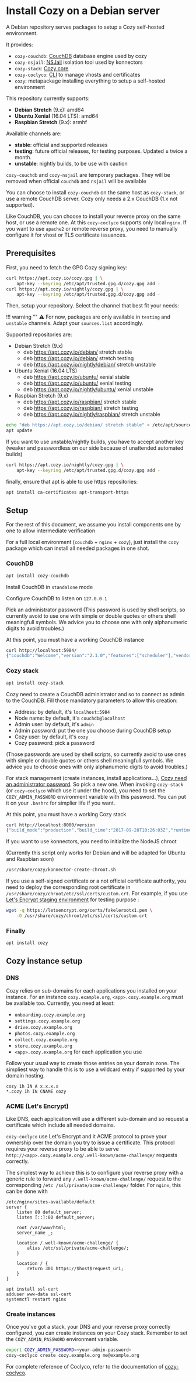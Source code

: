 # Install Cozy on a Debian server

A Debian repository serves packages to setup a Cozy self-hosted environment.

It provides:

 * `cozy-couchdb`: [CouchDB](https://couchdb.apache.org/) database engine used by cozy
 * `cozy-nsjail`: [NSJail](http://nsjail.com/) isolation tool used by konnectors
 * `cozy-stack`: [Cozy core](https://github.com/cozy/cozy-stack/)
 * `cozy-coclyco`: [CLI](https://github.com/cozy/cozy-coclyco/) to manage vhosts and certificates
 * `cozy`: metapackage installing everything to setup a self-hosted environment

This repository currently supports:

 * __Debian Stretch__ (9.x): amd64
 * __Ubuntu Xenial__ (16.04 LTS): amd64
 * __Raspbian Stretch__ (9.x): armhf

Available channels are:

 * __stable__: official and supported releases
 * __testing__: future official releases, for testing purposes. Updated ± twice a month.
 * __unstable__: nightly builds, to be use with caution

`cozy-couchdb` and `cozy-nsjail` are temporary packages. They will be removed when official `couchdb` and `nsjail` will be available

You can choose to install `cozy-couchdb` on the same host as `cozy-stack`, or use a remote CouchDB server. Cozy only needs a 2.x CouchDB (1.x not supported).

Like CouchDB, you can choose to install your reverse proxy on the same host, or use a remote one. At this `cozy-coclyco` supports only local `nginx`. If you want to use `apache2` or remote reverse proxy, you need to manually configure it for vhost or TLS certificate issuances.

## Prerequisites

First, you need to fetch the GPG Cozy signing key:

```bash
curl https://apt.cozy.io/cozy.gpg | \
    apt-key --keyring /etc/apt/trusted.gpg.d/cozy.gpg add -
curl https://apt.cozy.io/nightly/cozy.gpg | \
    apt-key --keyring /etc/apt/trusted.gpg.d/cozy.gpg add -
```

Then, setup your repository. Select the channel that best fit your needs:

!!! warning ""
    ⚠️ For now, packages are only available in `testing` and `unstable` channels. Adapt your `sources.list` accordingly.

Supported repositories are:

 * Debian Stretch (9.x)
     * deb https://apt.cozy.io/debian/ stretch stable
     * deb https://apt.cozy.io/debian/ stretch testing
     * deb https://apt.cozy.io/nightly/debian/ stretch unstable
 * Ubuntu Xenial (16.04 LTS)
     * deb https://apt.cozy.io/ubuntu/ xenial stable
     * deb https://apt.cozy.io/ubuntu/ xenial testing
     * deb https://apt.cozy.io/nightly/ubuntu/ xenial unstable
 * Raspbian Stretch (9.x)
     * deb https://apt.cozy.io/raspbian/ stretch stable
     * deb https://apt.cozy.io/raspbian/ stretch testing
     * deb https://apt.cozy.io/nightly/raspbian/ stretch unstable

```bash
echo "deb https://apt.cozy.io/debian/ stretch stable" > /etc/apt/sources.list.d/cozy.list
apt update
```

If you want to use unstable/nightly builds, you have to accept another key (weaker and passwordless on our side because of unattended automated builds)

```bash
curl https://apt.cozy.io/nightly/cozy.gpg | \
    apt-key --keyring /etc/apt/trusted.gpg.d/cozy.gpg add -
```

finally, ensure that apt is able to use https repositories:

```bash
apt install ca-certificates apt-transport-https
```

## Setup

For the rest of this document, we assume you install components one by one to allow intermediate verification

For a full local environment (`couchdb` + `nginx` + `cozy`), just install the `cozy` package which can install all needed packages in one shot.

### CouchDB

```bash
apt install cozy-couchdb
```

Install CouchDB in `standalone` mode

Configure CouchDB to listen on `127.0.0.1`

Pick an administrator password
(This password is used by shell scripts, so currently avoid to use one with simple or double quotes or others shell meaningfull symbols. We advice you to choose one with only alphanumeric digits to avoid troubles.)

At this point, you must have a working CouchDB instance

```bash
curl http://localhost:5984/
{"couchdb":"Welcome","version":"2.1.0","features":["scheduler"],"vendor":{"name":"The Apache Software Foundation"}}
```

### Cozy stack

```bash
apt install cozy-stack
```

Cozy need to create a CouchDB administrator and so to connect as admin to the CouchDB. Fill those mandatory parameters to allow this creation:

 * Address: by default, it's `localhost:5984`
 * Node name: by default, it's `couchdb@localhost`
 * Admin user: by default, it's `admin`
 * Admin password: put the one you choose during CouchDB setup
 * Cozy user: by default, it's `cozy`
 * Cozy password: pick a password

 (Those passwords are used by shell scripts, so currently avoid to use ones with simple or double quotes or others shell meaningfull symbols. We advice you to choose ones with only alphanumeric digits to avoid troubles.)

For stack management (create instances, install applications...), [Cozy need an administrator password](https://github.com/cozy/cozy-stack/blob/2ae446d85b60c89fb56cad1f7ed469cddca94494/docs/config.md#user-content-administration-secret). So pick a new one.
When invoking `cozy-stack` (or `cozy-coclyco` which use it under the hood), you need to set the `COZY_ADMIN_PASSWORD` environment variable with this password. You can put it on your `.bashrc` for simplier life if you want.

At this point, you must have a working Cozy stack

```bash
curl http://localhost:8080/version
{"build_mode":"production","build_time":"2017-09-28T10:26:03Z","runtime_version":"go1.8.1","version":"0.1.0"}#
```

If you want to use konnectors, you need to initialize the NodeJS chroot

(Currently this script only works for Debian and will be adapted for Ubuntu and Raspbian soon)

```bash
/usr/share/cozy/konnector-create-chroot.sh
```

If you use a self-signed certificate or a not official certificate authority, you need to deploy the corresponding root certificate in `/usr/share/cozy/chroot/etc/ssl/certs/custom.crt`.
For example, if you use [Let's Encrypt staging environment](https://letsencrypt.org/docs/staging-environment/) for testing purpose :

```bash
wget -q https://letsencrypt.org/certs/fakelerootx1.pem \
    -O /usr/share/cozy/chroot/etc/ssl/certs/custom.crt
```

### Finally

```bash
apt install cozy
```

## Cozy instance setup

### DNS

Cozy relies on sub-domains for each applications you installed on your instance.
For an instance `cozy.example.org`, `<app>.cozy.example.org` must be available too. Currently, you need at least:

 * `onboarding.cozy.example.org`
 * `settings.cozy.example.org`
 * `drive.cozy.example.org`
 * `photos.cozy.example.org`
 * `collect.cozy.example.org`
 * `store.cozy.example.org`
 * `<app>.cozy.example.org` for each application you use

Follow your usual way to create those entries on your domain zone.
The simpliest way to handle this is to use a wildcard entry if supported by your domain hosting.

```
cozy 1h IN A x.x.x.x
*.cozy 1h IN CNAME cozy
```

### ACME (Let's Encrypt)

Like DNS, each application will use a different sub-domain and so request a certificate which include all needed domains.

`cozy-coclyco` use Let's Encrypt and it ACME protocol to prove your ownership over the domain you try to issue a certificate.
This protocol requires your reverse proxy to be able to serve `http://<app>.cozy.example.org/.well-known/acme-challenge/` requests correctly.

The simplest way to achieve this is to configure your reverse proxy with a generic rule to forward any `/.well-known/acme-challenge/` request to the corresponding `/etc
/ssl/private/acme-challenge/` folder.
For `nginx`, this can be done with

```
/etc/nginx/sites-available/default
server {
	listen 80 default_server;
	listen [::]:80 default_server;

	root /var/www/html;
	server_name _;

	location /.well-known/acme-challenge/ {
		alias /etc/ssl/private/acme-challenge/;
	}

	location / {
		return 301 https://$host$request_uri;
	}
}

apt install ssl-cert
adduser www-data ssl-cert
systemctl restart nginx
```

### Create instances

Once you've got a stack, your DNS and your reverse proxy correctly configured, you can create instances on your Cozy stack.
Remember to set the `COZY_ADMIN_PASSWORD` environment variable.

```bash
export COZY_ADMIN_PASSWORD=<your-admin-password>
cozy-coclyco create cozy.example.org me@example.org
```

For complete reference of Coclyco, refer to the documentation of [cozy-coclyco](https://github.com/cozy/cozy-coclyco/blob/master/README.md).
